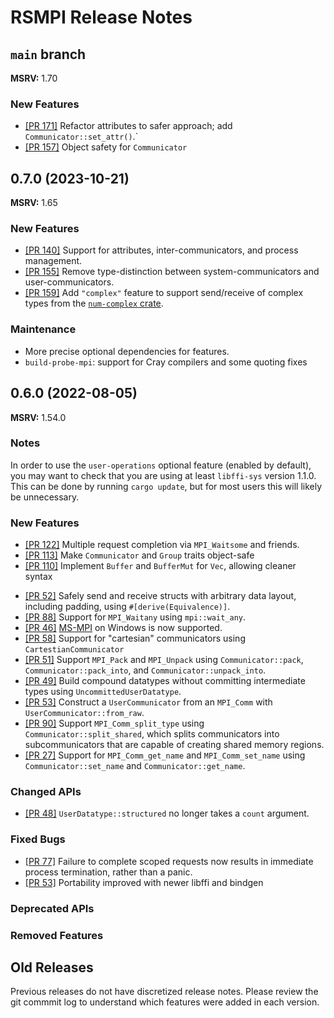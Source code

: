 # RSMPI Release Notes

## `main` branch

**MSRV:** 1.70

### New Features

* [[PR 171]](https://github.com/rsmpi/rsmpi/pull/171) Refactor attributes to safer approach; add `Communicator::set_attr()`.`
* [[PR 157]](https://github.com/rsmpi/rsmpi/pull/157) Object safety for `Communicator`

## 0.7.0 (2023-10-21)

**MSRV:** 1.65

### New Features

* [[PR 140]](https://github.com/rsmpi/rsmpi/pull/140) Support for attributes, inter-communicators, and process management.
* [[PR 155]](https://github.com/rsmpi/rsmpi/pull/155) Remove type-distinction between system-communicators and user-communicators.
* [[PR 159]](https://github.com/rsmpi/rsmpi/pull/159) Add `"complex"` feature to support send/receive of complex types from the [`num-complex` crate](https://crates.io/crates/num-complex).

### Maintenance

* More precise optional dependencies for features.
* `build-probe-mpi`: support for Cray compilers and some quoting fixes

## 0.6.0 (2022-08-05)

**MSRV:** 1.54.0

### Notes

In order to use the `user-operations` optional feature (enabled by default), you may want to check
that  you are using at least `libffi-sys` version 1.1.0. This can be done by running `cargo
update`, but for most users this will likely be unnecessary.

### New Features

* [[PR 122]](https://github.com/rsmpi/rsmpi/pull/122) Multiple request completion via `MPI_Waitsome` and friends.
* [[PR 113]](https://github.com/rsmpi/rsmpi/pull/113) Make `Communicator` and `Group` traits object-safe
* [[PR 110]](https://github.com/rsmpi/rsmpi/pull/110) Implement `Buffer` and `BufferMut` for `Vec`,
    allowing cleaner syntax
- [[PR 52]](https://github.com/rsmpi/rsmpi/pull/52) Safely send and receive structs with arbitrary
    data layout, including padding, using `#[derive(Equivalence)]`.
- [[PR 88]](https://github.com/rsmpi/rsmpi/pull/88) Support for `MPI_Waitany` using `mpi::wait_any`.
- [[PR 46]](https://github.com/rsmpi/rsmpi/pull/46)
    [MS-MPI](https://docs.microsoft.com/en-us/message-passing-interface/microsoft-mpi) on Windows
    is now supported.
- [[PR 58]](https://github.com/rsmpi/rsmpi/pull/58) Support for "cartesian" communicators using
    `CartestianCommunicator`
- [[PR 51]](https://github.com/rsmpi/rsmpi/pull/51) Support `MPI_Pack` and `MPI_Unpack` using
    `Communicator::pack`, `Communicator::pack_into`, and `Communicator::unpack_into`.
- [[PR 49]](https://github.com/rsmpi/rsmpi/pull/49) Build compound datatypes without committing
    intermediate types using `UncommittedUserDatatype`.
- [[PR 53]](https://github.com/rsmpi/rsmpi/pull/53) Construct a `UserCommunicator` from an
    `MPI_Comm` with `UserCommunicator::from_raw`.
- [[PR 90]](https://github.com/rsmpi/rsmpi/pull/90) Support `MPI_Comm_split_type` using
    `Communicator::split_shared`, which splits communicators into subcommunicators that are capable
    of creating shared memory regions.
- [[PR 27]](https://github.com/rsmpi/rsmpi/pull/27) Support for `MPI_Comm_get_name` and
    `MPI_Comm_set_name` using `Communicator::set_name` and `Communicator::get_name`.

### Changed APIs
- [[PR 48]](https://github.com/rsmpi/rsmpi/pull/48) `UserDatatype::structured` no longer takes a
    `count` argument.

### Fixed Bugs
- [[PR 77]](https://github.com/rsmpi/rsmpi/pull/77) Failure to complete scoped requests now results
    in immediate process termination, rather than a panic.
- [[PR 53]](https://github.com/rsmpi/rsmpi/pull/96) Portability improved with newer libffi and
    bindgen

### Deprecated APIs

### Removed Features

## Old Releases
Previous releases do not have discretized release notes. Please review the git commmit log to
understand which features were added in each version.
